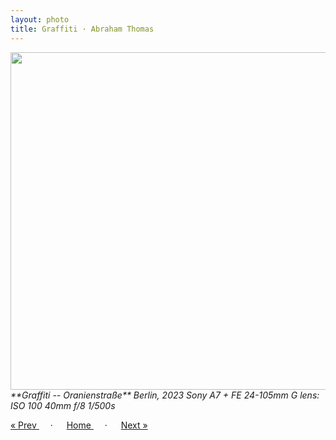 ```yaml
---
layout: photo
title: Graffiti · Abraham Thomas
---
```


<img src="/assets/photos/Oranien.jpg" width="540px" class="photo">

<i>
**Graffiti -- Oranienstraße**  
Berlin, 2023  
Sony A7 + FE 24-105mm G lens: ISO 100 40mm f/8 1/500s
</i>

<a href="/gallery/mitte"> &laquo; Prev </a> &emsp; · &emsp; 
<a href="/gallery"> Home </a> &emsp; · &emsp; 
<a href="/gallery/mauer"> Next &raquo; </a>

